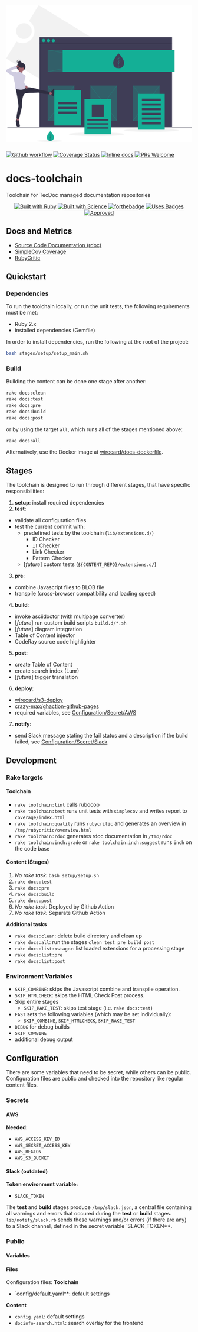 <h1 align="center">
<a href="https://undraw.co/"><img src="logo/landing_page.svg" alt="Docs Toolchain Logo"></a>
</h1>

[![Github workflow](https://github.com/wirecard/docs-toolchain/workflows/Main/badge.svg)](https://github.com/wirecard/docs-toolchain/actions)
[![Coverage Status](https://coveralls.io/repos/github/wirecard/docs-toolchain/badge.svg?branch=coveralls)](https://coveralls.io/github/wirecard/docs-toolchain?branch=coveralls)
[![Inline docs](http://inch-ci.org/github/wirecard/docs-toolchain.svg?branch=master)](http://inch-ci.org/github/wirecard/docs-toolchain)
[![PRs Welcome](https://img.shields.io/badge/PRs-welcome-brightgreen.svg)](http://makeapullrequest.com)

# docs-toolchain
Toolchain for TecDoc managed documentation repositories

<div align="center">

[![Built with Ruby](https://forthebadge.com/images/badges/made-with-ruby.svg)](https://forthebadge.com) [![Built with Science](https://forthebadge.com/images/badges/built-with-science.svg)](https://forthebadge.com) [![forthebadge](https://forthebadge.com/images/badges/built-with-love.svg)](https://forthebadge.com) [![Uses Badges](https://forthebadge.com/images/badges/uses-badges.svg)](https://forthebadge.com) [![Approved](https://forthebadge.com/images/badges/approved-by-george-costanza.svg)](https://forthebadge.com)

</div>


## Docs and Metrics
* [Source Code Documentation (rdoc)](https://wirecard.github.io/docs-toolchain/rdoc/)
* [SimpleCov Coverage](https://wirecard.github.io/docs-toolchain/coverage/)
* [RubyCritic](https://wirecard.github.io/docs-toolchain/rubycritic)

## Quickstart
### Dependencies
To run the toolchain locally, or run the unit tests, the following requirements must be met:
* Ruby 2.x
* installed dependencies (Gemfile)

In order to install dependencies, run the following at the root of the project:
```bash
bash stages/setup/setup_main.sh
```

### Build
Building the content can be done one stage after another:
```sh
rake docs:clean
rake docs:test
rake docs:pre
rake docs:build
rake docs:post
```

or by using the target `all`, which runs all of the stages mentioned above:
```sh
rake docs:all
```

Alternatively, use the Docker image at [wirecard/docs-dockerfile](https://github.com/wirecard/docs-dockerfile).

## Stages
The toolchain is designed to run through different stages, that have specific responsibilities:
1. **setup**: install required dependencies
2. **test**:
  * validate all configuration files
  * test the current commit with:
    * predefined tests by the toolchain (`lib/extensions.d/`)
      * ID Checker
      * `if` Checker
      * Link Checker
      * Pattern Checker
    * [*future*] custom tests (`${CONTENT_REPO}/extensions.d/`)
3. **pre**:
  * combine Javascript files to BLOB file
  * transpile (cross-browser compatibility and loading speed)
4. **build**:
  * invoke asciidoctor (with multipage converter)
  * [*future*] run custom build scripts `build.d/*.sh`
  * [*future*] diagram integration
  * Table of Content injector
  * CodeRay source code highlighter
5. **post**:
  * create Table of Content
  * create search index (Lunr)
  * [*future*] trigger translation
6. **deploy**:
  * [wirecard/s3-deploy](https://github.com/wirecard/s3-deploy)
  * [crazy-max/ghaction-github-pages](https://github.com/crazy-max/ghaction-github-pages)
  * required variables, see [Configuration/Secret/AWS](#Secret)
7. **notify**:
  * send Slack message stating the fail status and a description if the build failed, see [Configuration/Secret/Slack](#Secret)


## Development
### Rake targets
#### Toolchain
* `rake toolchain:lint` calls rubocop
* `rake toolchain:test` runs unit tests with `simplecov` and writes report to `coverage/index.html`
* `rake toolchain:quality` runs `rubycritic` and generates an overview in `/tmp/rubycritic/overview.html`
* `rake toolchain:rdoc` generates rdoc documentation in `/tmp/rdoc`
* `rake toolchain:inch:grade` or `rake toolchain:inch:suggest` runs `inch` on the code base

#### Content (Stages)
1. _No rake task:_ `bash setup/setup.sh`
2. `rake docs:test`
3. `rake docs:pre`
4. `rake docs:build`
5. `rake docs:post`
6. _No rake task:_ Deployed by Github Action
7. _No rake task:_ Separate Github Action

**Additional tasks**
* `rake docs:clean`: delete build directory and clean up
* `rake docs:all`: run the stages `clean test pre build post`
* `rake docs:list:<stage>`: list loaded extensions for a processing stage
* `rake docs:list:pre`
* `rake docs:list:post`


### Environment Variables
* `SKIP_COMBINE`: skips the Javascript combine and transpile operation.
* `SKIP_HTMLCHECK`: skips the HTML Check Post process.
* Skip entire stages
  * `SKIP_RAKE_TEST`: skips test stage (i.e. `rake docs:test`)
* `FAST` sets the following variables (which may be set individually):
  * `SKIP_COMBINE`, `SKIP_HTMLCHECK`, `SKIP_RAKE_TEST`
* `DEBUG` for debug builds
* `SKIP_COMBINE`
* additional debug output


## Configuration
There are some variables that need to be secret, while others can be public.
Configuration files are public and checked into the repository like regular content files.

### Secrets
#### AWS

**Needed:**
* `AWS_ACCESS_KEY_ID`
* `AWS_SECRET_ACCESS_KEY`
* `AWS_REGION`
* `AWS_S3_BUCKET`

#### Slack (outdated)
**Token environment variable:**
* `SLACK_TOKEN`

The **test** and **build** stages produce `/tmp/slack.json`, a central file containing all warnings and errors that occured during the **test** or **build** stages.
`lib/notify/slack.rb` sends these warnings and/or errors (if there are any) to a Slack channel, defined in the secret variable `SLACK_TOKEN**.

### Public
#### Variables

#### Files
Configuration files:
**Toolchain**
* `config/default.yaml**: default settings

**Content**
* `config.yaml`: default settings
* `docinfo-search.html`: search overlay for the frontend
